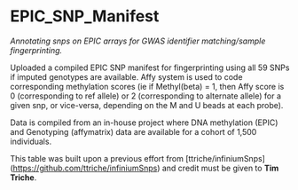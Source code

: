 # EPIC_SNP_Manifest
*Annotating snps on EPIC arrays for GWAS identifier matching/sample fingerprinting.*

Uploaded a compiled EPIC SNP manifest for fingerprinting using all 59 SNPs if imputed genotypes are available.
Affy system is used to code corresponding methylation scores (ie if Methyl(beta) = 1, then Affy score is 0 (corresponding to ref allele) or 2 (corresponding to alternate allele) for a given snp, or vice-versa, depending on the M and U beads at each probe). 

Data is compiled from an in-house project where DNA methylation (EPIC) and Genotyping (affymatrix) data are available for a cohort of 1,500 individuals. 

This table was built upon a previous effort from [ttriche/infiniumSnps] (https://github.com/ttriche/infiniumSnps) and credit must be given to **Tim Triche**.
